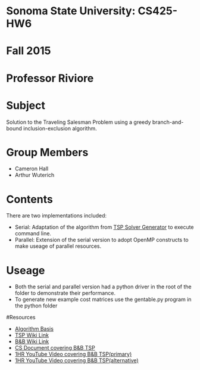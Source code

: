 # Sonoma State University: CS425-HW6
# Fall 2015
# Professor Riviore

# Subject
Solution to the Traveling Salesman Problem using a greedy branch-and-bound inclusion-exclusion algorithm.

# Group Members
* Cameron Hall
* Arthur Wuterich

# Contents
There are two implementations included:
* Serial: Adaptation of the algorithm from [TSP Solver Generator](http://tspsg.info/) to execute command line.
* Parallel: Extension of the serial version to adopt OpenMP constructs to make useage of parallel resources.

# Useage
* Both the serial and parallel version had a python driver in the root of the folder to demonstrate their performance.
* To generate new example cost matrices use the gentable.py program in the python folder

#Resources
* [Algorithm Basis](https://github.com/leppa/tspsg)
* [TSP Wiki Link](https://simple.wikipedia.org/wiki/Travelling_salesman_problem)
* [B&B Wiki Link](https://en.wikipedia.org/wiki/Branch_and_bound)
* [CS Document covering B&B TSP](http://cs.indstate.edu/cpothineni/alg.pdf)
* [1HR YouTube Video covering B&B TSP(primary)](https://www.youtube.com/watch?v=-cLsEHP0qt0A)
* [1HR YouTube Video covering B&B TSP(alternative)](https://www.youtube.com/watch?v=nN4K8xA8ShM)
